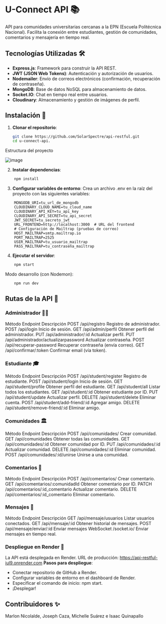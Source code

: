 # U-Connect API 📚

API para comunidades universitarias cercanas a la EPN (Escuela Politécnica Nacional). Facilita la conexión entre estudiantes, gestión de comunidades, comentarios y mensajería en tiempo real.

## Tecnologías Utilizadas 🛠️

- **Express.js**: Framework para construir la API REST.
- **JWT (JSON Web Tokens)**: Autenticación y autorización de usuarios.
- **Nodemailer**: Envío de correos electrónicos (confirmación, recuperación de contraseña).
- **MongoDB**: Base de datos NoSQL para almacenamiento de datos.
- **Socket.IO**: Chat en tiempo real entre usuarios.
- **Cloudinary**: Almacenamiento y gestión de imágenes de perfil.

## Instalación 🚀

1. **Clonar el repositorio**:
   ```bash
   git clone https://github.com/SolarSpectre/api-restful.git
   cd u-connect-api.

Estructura del proyecto

![image](https://github.com/user-attachments/assets/8a71c12a-c936-4afe-b3ae-6fd06b0b68c5)

2. **Instalar dependencias**:
```bash
    npm install
```
3. **Configurar variables de entorno**:
Crea un archivo .env en la raíz del proyecto con las siguientes variables:
```env
    MONGODB_URI=tu_url_de_mongodb
    CLOUDINARY_CLOUD_NAME=tu_cloud_name
    CLOUDINARY_API_KEY=tu_api_key
    CLOUDINARY_API_SECRET=tu_api_secret
    JWT_SECRET=tu_secreto_jwt
    URL_FRONTEND=http://localhost:3000  # URL del frontend
    # Configuración de Mailtrap (pruebas de correo)
    HOST_MAILTRAP=smtp.mailtrap.io
    PORT_MAILTRAP=2525
    USER_MAILTRAP=tu_usuario_mailtrap
    PASS_MAILTRAP=tu_contraseña_mailtrap
```
4. **Ejecutar el servidor**:
```bash
    npm start
```
Modo desarrollo (con Nodemon):
```bash
    npm run dev
```
## Rutas de la API 🔌
### Administrador 👨💼
Método	Endpoint	Descripción
POST	/api/registro	Registro de administrador.
POST	/api/login	Inicio de sesión.
GET	/api/admin/perfil Obtener perfil del administrador.
PUT	/api/administrador/:id	Actualizar perfil.
PUT	/api/administrador/actualizarpassword	Actualizar contraseña.
POST	/api/recuperar-password Recuperar contraseña (envía correo).
GET	/api/confirmar/:token	Confirmar email (vía token).
### Estudiante 🎓
Método	Endpoint	Descripción
POST	/api/student/register	Registro de estudiante.
POST	/api/student/login	Inicio de sesión.
GET	/api/student/profile	Obtener perfil del estudiante.
GET	/api/student/all	Listar todos los estudiantes.
GET	/api/student/:id	Obtener estudiante por ID.
PUT	/api/student/update	Actualizar perfil.
DELETE	/api/student/delete	Eliminar cuenta.
POST	/api/student/add-friend/:id	Agregar amigo.
DELETE	/api/student/remove-friend/:id	Eliminar amigo.
### Comunidades 🏛️
Método	Endpoint	Descripción
POST	/api/comunidades/	Crear comunidad.
GET	/api/comunidades	Obtener todas las comunidades.
GET	/api/comunidades/:id	Obtener comunidad por ID.
PUT	/api/comunidades/:id	Actualizar comunidad.
DELETE	/api/comunidades/:id	Eliminar comunidad.
POST	/api/comunidades/:id/unirse	Unirse a una comunidad.
### Comentarios 💬
Método	Endpoint	Descripción
POST	/api/comentarios/	Crear comentario.
GET	/api/comentarios/:comunidadId	Obtener comentario por ID.
PATCH	/api/comentarios/:id_comentario	Actualizar comentario.
DELETE	/api/comentarios/:id_comentario Eliminar comentario.
### Mensajes 📩
Método	Endpoint	Descripción
GET	/api/mensaje/usuarios	Listar usuarios conectados.
GET	/api/mensaje/:id	Obtener historial de mensajes.
POST /api/mensaje/enviar/:id Enviar mensajes
WebSocket	/socket.io/	Enviar mensajes en tiempo real.
### Despliegue en Render 🚀

La API está desplegada en Render.
URL de producción: https://api-restful-iul9.onrender.com
**Pasos para despliegue**:

- Conectar repositorio de GitHub a Render.
- Configurar variables de entorno en el dashboard de Render.
- Especificar el comando de inicio: npm start.
- ¡Desplegar!



## Contribuidores ✨

Marlon Nicolalde, Joseph Caza, Michelle Suárez e Isaac Quinapallo
